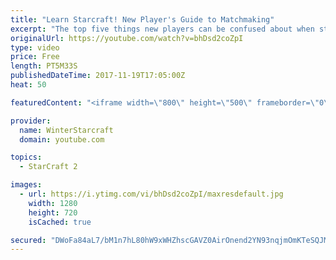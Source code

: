 ```yaml
---
title: "Learn Starcraft! New Player's Guide to Matchmaking"
excerpt: "The top five things new players can be confused about when starting off playing Starcraft 2!"
originalUrl: https://youtube.com/watch?v=bhDsd2coZpI
type: video
price: Free
length: PT5M33S
publishedDateTime: 2017-11-19T17:05:00Z
heat: 50

featuredContent: "<iframe width=\"800\" height=\"500\" frameborder=\"0\" src=\"https://www.youtube.com/embed/bhDsd2coZpI\" allow=\"accelerometer; autoplay; encrypted-media; gyroscope; picture-in-picture\" allowfullscreen></iframe>"

provider:
  name: WinterStarcraft
  domain: youtube.com

topics:
  - StarCraft 2

images:
  - url: https://i.ytimg.com/vi/bhDsd2coZpI/maxresdefault.jpg
    width: 1280
    height: 720
    isCached: true

secured: "DWoFa84aL7/bM1n7hL80hW9xWHZhscGAVZ0AirOnend2YN93nqjmOmKTeSQJMy0SEPJFVcmgbyRCvOQaTJA7fiNrdl4DTFTjlT57lwOeWsI3jcq9jRubXo5w1XE/r4825jZi1QuJNnFbl0X43dBjfo60mmSnJEB+5l6nVl4kM7onAifKSA2DSjU3Un3IkOioLlQO/xv4xpfxwG8srWeBJ1iEMbHGfPXbzMedYFAyK+5i1EleHuogUYgxvSAuzn4F3/b/aun0hq3biEALRCuXjv+zyAszBhgVAxMEUBJ1c/pQ3US9NsNaqM8i2eGxHDKuZ3vx9KhK24ddaDVUzvPgo92Idkns7y7Qs7LHDXskx1zqbeVlUQrUDqnKA9+taLiNMlR6Hmo4o53CiUnLwQN2RRxvuaHq21o6Mjs9EYSlGLA=;Q1cxXqWjMBnsX8O2AWVwEA=="
---
```


